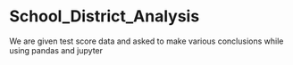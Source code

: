 # School_District_Analysis
We are given test score data and asked to make various conclusions while using
pandas and jupyter

